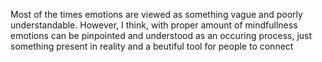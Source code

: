 Most of the times emotions are viewed as something vague and poorly understandable. However, I think, with proper amount of mindfullness emotions can be pinpointed and understood as an occuring process, just something present in reality and a beutiful tool for people to connect 